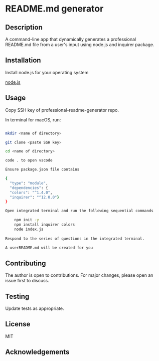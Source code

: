 # README.md generator

## Description

A command-line app that dynamically generates a professional README.md file from a user's input using node.js and inquirer package.

## Installation

Install node.js for your operating system

[node.js](https://nodejs.org/en/download/package-manager)

## Usage

Copy SSH key of professional-readme-generator repo.

In terminal for macOS, run:

```zsh

mkdir <name of directory>

git clone <paste SSH key>

cd <name of directory>

code . to open vscode

Ensure package.json file contains

{
  "type": "module",
  "dependencies": {
  "colors": "^1.4.0",
  "inquirer": "^12.0.0"}
}

Open integrated terminal and run the following sequential commands

    npm init -y
    npm install inquirer colors
    node index.js
    
Respond to the series of questions in the integrated terminal.

A userREADME.md will be created for you

```

## Contributing

The author is open to contributions. For major changes, please open an issue first to discuss.

## Testing

Update tests as appropriate.

## License

MIT

## Acknowledgements
